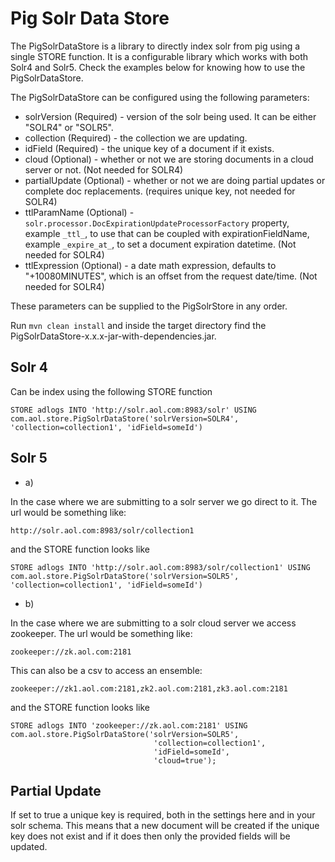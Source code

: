 Pig Solr Data Store
==============

The PigSolrDataStore is a library to directly index solr from pig using a single STORE function. It is a configurable library which works with both Solr4 and Solr5. Check the examples below for knowing how to use the PigSolrDataStore.

The PigSolrDataStore can be configured using the following parameters:

* solrVersion (Required) - version of the solr being used. It can be either "SOLR4" or "SOLR5". 
* collection (Required) - the collection we are updating.
* idField (Required) - the unique key of a document if it exists.
* cloud (Optional) - whether or not we are storing documents in a cloud server or not. (Not needed for SOLR4)
* partialUpdate (Optional) - whether or not we are doing partial updates or complete doc replacements. (requires unique key, not needed for SOLR4)
* ttlParamName (Optional) - ```solr.processor.DocExpirationUpdateProcessorFactory``` property, example ```_ttl_```, to use that can be coupled with expirationFieldName, example ```_expire_at_```, to set a document expiration datetime. (Not needed for SOLR4)
* ttlExpression (Optional) - a date math expression, defaults to "+10080MINUTES", which is an offset from the request date/time. (Not needed for SOLR4)

These parameters can be supplied to the PigSolrStore in any order.

Run ```mvn clean install``` and inside the target directory find the PigSolrDataStore-x.x.x-jar-with-dependencies.jar. 



Solr 4
------

Can be index using the following STORE function
```
STORE adlogs INTO 'http://solr.aol.com:8983/solr' USING com.aol.store.PigSolrDataStore('solrVersion=SOLR4', 'collection=collection1', 'idField=someId')
```

Solr 5
------

* a)

In the case where we are submitting to a solr server we go direct to it.  The url would be something like:
```
http://solr.aol.com:8983/solr/collection1
```

and the STORE function looks like
```
STORE adlogs INTO 'http://solr.aol.com:8983/solr/collection1' USING com.aol.store.PigSolrDataStore('solrVersion=SOLR5', 'collection=collection1', 'idField=someId')
```

* b)

In the case where we are submitting to a solr cloud server we access zookeeper.  The url would be something like:
```
zookeeper://zk.aol.com:2181
```

This can also be a csv to access an ensemble:
```
zookeeper://zk1.aol.com:2181,zk2.aol.com:2181,zk3.aol.com:2181
```

and the STORE function looks like
```
STORE adlogs INTO 'zookeeper://zk.aol.com:2181' USING com.aol.store.PigSolrDataStore('solrVersion=SOLR5',
                                'collection=collection1',
                                'idField=someId',
                                'cloud=true');
```

Partial Update
--------------

If set to true a unique key is required, both in the settings here and in your solr schema.  This means that a new
document will be created if the unique key does not exist and if it does then only the provided fields will be updated.
